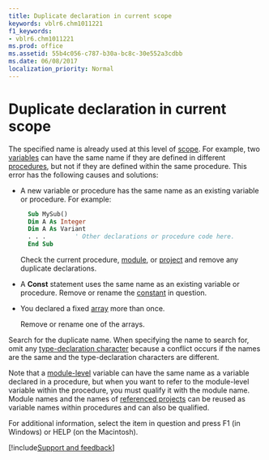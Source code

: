 ```yaml
---
title: Duplicate declaration in current scope
keywords: vblr6.chm1011221
f1_keywords:
- vblr6.chm1011221
ms.prod: office
ms.assetid: 55b4c056-c787-b30a-bc8c-30e552a3cdbb
ms.date: 06/08/2017
localization_priority: Normal
---
```



# Duplicate declaration in current scope

The specified name is already used at this level of [scope](../../Glossary/vbe-glossary.md#scope). For example, two [variables](../../Glossary/vbe-glossary.md#variable) can have the same name if they are defined in different [procedures](../../Glossary/vbe-glossary.md#procedure), but not if they are defined within the same procedure. This error has the following causes and solutions:

- A new variable or procedure has the same name as an existing variable or procedure. For example:
    
  ```vb
    Sub MySub() 
    Dim A As Integer 
    Dim A As Variant 
    . . .        ' Other declarations or procedure code here. 
    End Sub
  ```

  Check the current procedure, [module](../../Glossary/vbe-glossary.md#module), or [project](../../Glossary/vbe-glossary.md#project) and remove any duplicate declarations.
    
- A **Const** statement uses the same name as an existing variable or procedure. Remove or rename the [constant](../../Glossary/vbe-glossary.md#constant) in question.
    
- You declared a fixed [array](../../Glossary/vbe-glossary.md#array) more than once.
    
  Remove or rename one of the arrays.
    

Search for the duplicate name. When specifying the name to search for, omit any [type-declaration character](../../Glossary/vbe-glossary.md#type-declaration-character) because a conflict occurs if the names are the same and the type-declaration characters are different.

Note that a [module-level](../../Glossary/vbe-glossary.md#module-level) variable can have the same name as a variable declared in a procedure, but when you want to refer to the module-level variable within the procedure, you must qualify it with the module name. Module names and the names of [referenced projects](../../Glossary/vbe-glossary.md#referenced-project) can be reused as variable names within procedures and can also be qualified.

For additional information, select the item in question and press F1 (in Windows) or HELP (on the Macintosh).

[!include[Support and feedback](~/includes/feedback-boilerplate.md)]
